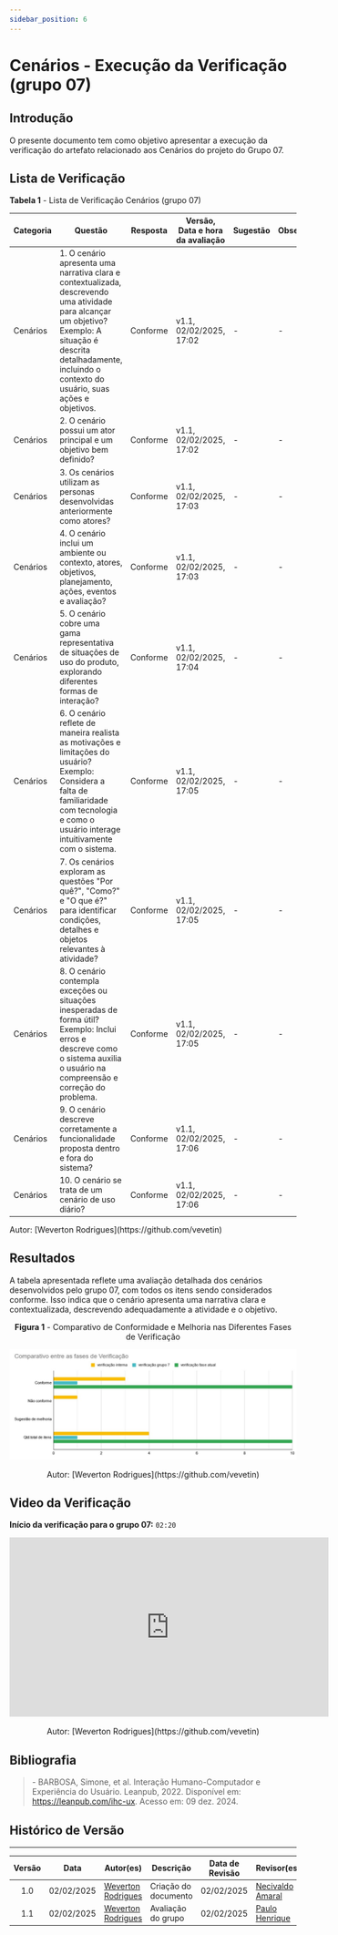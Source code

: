```yaml
---
sidebar_position: 6
---
```


# Cenários - Execução da Verificação (grupo 07)

## Introdução

O presente documento tem como objetivo apresentar a execução da verificação do artefato relacionado aos Cenários do projeto do Grupo 07.

## Lista de Verificação

<p style={{ textAlign: 'center', fontSize: '18px' }}><b>Tabela 1</b> - Lista de Verificação Cenários (grupo 07)</p>

| Categoria | Questão | Resposta | Versão, Data e hora da avaliação | Sugestão | Observação |
|---|---|---|---|---|---|
| Cenários | 1. O cenário apresenta uma narrativa clara e contextualizada, descrevendo uma atividade para alcançar um objetivo? Exemplo: A situação é descrita detalhadamente, incluindo o contexto do usuário, suas ações e objetivos. |Conforme|v1.1, 02/02/2025, 17:02|-|-|
| Cenários | 2. O cenário possui um ator principal e um objetivo bem definido? |Conforme|v1.1, 02/02/2025, 17:02|-|-|
| Cenários | 3. Os cenários utilizam as personas desenvolvidas anteriormente como atores? |Conforme|v1.1, 02/02/2025, 17:03|-|-|
| Cenários | 4. O cenário inclui um ambiente ou contexto, atores, objetivos, planejamento, ações, eventos e avaliação?|Conforme|v1.1, 02/02/2025, 17:03|-|-|
| Cenários | 5. O cenário cobre uma gama representativa de situações de uso do produto, explorando diferentes formas de interação? |Conforme|v1.1, 02/02/2025, 17:04|-|-|
|Cenários|6. O cenário reflete de maneira realista as motivações e limitações do usuário? Exemplo: Considera a falta de familiaridade com tecnologia e como o usuário interage intuitivamente com o sistema.|Conforme|v1.1, 02/02/2025, 17:05|-|-|
| Cenários | 7. Os cenários exploram as questões "Por quê?", "Como?" e "O que é?" para identificar condições, detalhes e objetos relevantes à atividade?|Conforme|v1.1, 02/02/2025, 17:05|-|-|
| Cenários | 8. O cenário contempla exceções ou situações inesperadas de forma útil? Exemplo: Inclui erros e descreve como o sistema auxilia o usuário na compreensão e correção do problema. |Conforme|v1.1, 02/02/2025, 17:05|-|-|
| Cenários | 9. O cenário descreve corretamente a funcionalidade proposta dentro e fora do sistema?|Conforme|v1.1, 02/02/2025, 17:06|-|-|
|Cenários| 10. O cenário se trata de um cenário de uso diário?|Conforme|v1.1, 02/02/2025, 17:06|-|-|

<p style={{ textAlign: 'center', fontSize: '17px' }}>Autor: [Weverton Rodrigues](https://github.com/vevetin) </p>

## Resultados

A tabela apresentada reflete uma avaliação detalhada dos cenários desenvolvidos pelo grupo 07, com todos os itens sendo considerados conforme. Isso indica que o cenário apresenta uma narrativa clara e contextualizada, descrevendo adequadamente a atividade e o objetivo.

<center>

<p style={{ textAlign: 'center', fontSize: '18px' }}><b>Figura 1</b> - Comparativo de Conformidade e Melhoria nas Diferentes Fases de Verificação</p>

![tabela de comparativo](../../assets/comparativo-cenarios-gp07.jfif)

<p style={{ textAlign: 'center', fontSize: '17px' }}>Autor: [Weverton Rodrigues](https://github.com/vevetin)</p>

</center>

## Video da Verificação 

**Início da verificação para o grupo 07:** ``02:20``
<center>
<iframe width="560" height="315" src="https://www.youtube.com/embed/yw4jcWlgXM8" title="YouTube video player" frameborder="0" allow="accelerometer; autoplay; clipboard-write; encrypted-media; gyroscope; picture-in-picture; web-share" referrerpolicy="strict-origin-when-cross-origin" allowfullscreen></iframe>

<p style={{ textAlign: 'center', fontSize: '17px' }}>Autor: [Weverton Rodrigues](https://github.com/vevetin)</p>

</center>

## Bibliografia

> \- BARBOSA, Simone, et al. Interação Humano-Computador e Experiência do Usuário. Leanpub, 2022. Disponível em: https://leanpub.com/ihc-ux. Acesso em: 09 dez. 2024.

## Histórico de Versão
---
| Versão | Data | Autor(es) | Descrição | Data de Revisão | Revisor(es) |
|:---:|:---:|---|---|:---:|---|
| 1.0 | 02/02/2025 | [Weverton Rodrigues](https://github.com/vevetin) | Criação do documento | 02/02/2025 |[Necivaldo Amaral](https://github.com/junioramaral22)|
| 1.1 | 02/02/2025|[Weverton Rodrigues](https://github.com/vevetin)| Avaliação do grupo | 02/02/2025|[Paulo Henrique](https://github.com/paulomh)|